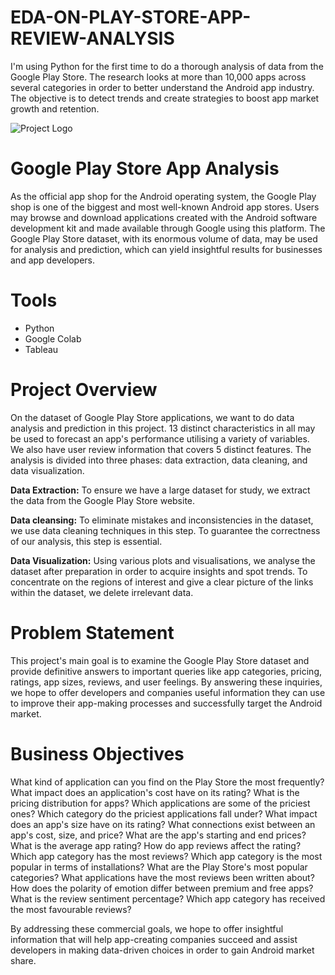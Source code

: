 # EDA-ON-PLAY-STORE-APP-REVIEW-ANALYSIS
I'm using Python for the first time to do a thorough analysis of data from the Google Play Store. The research looks at more than 10,000 apps across several categories in order to better understand the Android app industry. The objective is to detect trends and create strategies to boost app market growth and retention.

![Project Logo](https://kstatic.googleusercontent.com/files/894d874eee2c56e5e78d2528117ee9d17c43750dc4512a422f1a4fb7e444333f22dbce42e30890445a7a0df1cd5fc123b400fa1838536685f57213fafe339810)

# Google Play Store App Analysis
As the official app shop for the Android operating system, the Google Play shop is one of the biggest and most well-known Android app stores. Users may browse and download applications created with the Android software development kit and made available through Google using this platform. The Google Play Store dataset, with its enormous volume of data, may be used for analysis and prediction, which can yield insightful results for businesses and app developers.

# Tools
* Python
* Google Colab
* Tableau

# Project Overview
On the dataset of Google Play Store applications, we want to do data analysis and prediction in this project. 13 distinct characteristics in all may be used to forecast an app's performance utilising a variety of variables. We also have user review information that covers 5 distinct features.
The analysis is divided into three phases: data extraction, data cleaning, and data visualization.

**Data Extraction:** To ensure we have a large dataset for study, we extract the data from the Google Play Store website.

**Data cleansing:** To eliminate mistakes and inconsistencies in the dataset, we use data cleaning techniques in this step. To guarantee the correctness of our analysis, this step is essential.

**Data Visualization:** Using various plots and visualisations, we analyse the dataset after preparation in order to acquire insights and spot trends. To concentrate on the regions of interest and give a clear picture of the links within the dataset, we delete irrelevant data.

# Problem Statement
This project's main goal is to examine the Google Play Store dataset and provide definitive answers to important queries like app categories, pricing, ratings, app sizes, reviews, and user feelings. By answering these inquiries, we hope to offer developers and companies useful information they can use to improve their app-making processes and successfully target the Android market.

# Business Objectives
What kind of application can you find on the Play Store the most frequently? What impact does an application's cost have on its rating? What is the pricing distribution for apps? Which applications are some of the priciest ones? Which category do the priciest applications fall under? What impact does an app's size have on its rating? What connections exist between an app's cost, size, and price? What are the app's starting and end prices? What is the average app rating? How do app reviews affect the rating? Which app category has the most reviews? Which app category is the most popular in terms of installations? 
What are the Play Store's most popular categories? What applications have the most reviews been written about? How does the polarity of emotion differ between premium and free apps? What is the review sentiment percentage? Which app category has received the most favourable reviews?

By addressing these commercial goals, we hope to offer insightful information that will help app-creating companies succeed and assist developers in making data-driven choices in order to gain Android market share.
